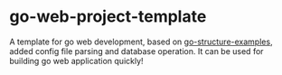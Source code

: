 # go-web-project-template
A template for go web development, based on [go-structure-examples](https://github.com/katzien/go-structure-examples), added config file parsing and database operation. It can be used for building go web application quickly!
